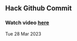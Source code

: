 
 ## Hack Github Commit 
 ### Watch video <a href="https://www.youtube.com">here</a> 
 Tue 28 Mar 2023 
